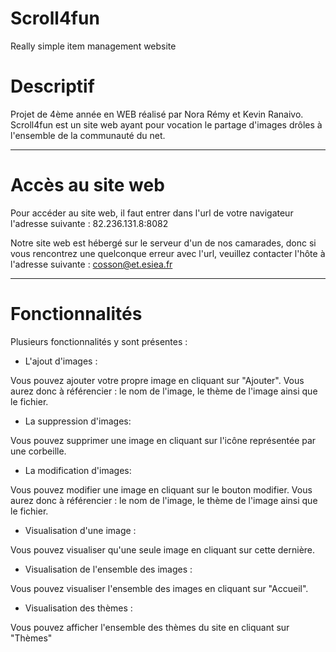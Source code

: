 # Scroll4fun
Really simple item management website


# Descriptif

Projet de 4ème année en WEB réalisé par Nora Rémy et Kevin Ranaivo. Scroll4fun est un site web ayant pour vocation le partage d'images drôles à l'ensemble de la communauté du net.


-----------------------------------------------------------------------------------------------------------------------------
# Accès au site web

Pour accéder au site web, il faut entrer dans l'url de votre navigateur l'adresse suivante : 82.236.131.8:8082

Notre site web est hébergé sur le serveur d'un de nos camarades, donc si vous rencontrez une quelconque erreur avec l'url, veuillez contacter l'hôte à l'adresse suivante : cosson@et.esiea.fr

-----------------------------------------------------------------------------------------------------------------------------


# Fonctionnalités

 Plusieurs fonctionnalités y sont présentes :

- L'ajout d'images : 

Vous pouvez ajouter votre propre image en cliquant sur "Ajouter". Vous aurez donc à référencier : le nom de l'image, le thème de l'image ainsi que le fichier.

- La suppression d'images:

Vous pouvez supprimer une image en cliquant sur l'icône représentée par une corbeille.

- La modification d'images:

Vous pouvez modifier une image en cliquant sur le bouton modifier. Vous aurez donc à référencier : le nom de l'image, le thème de l'image ainsi que le fichier.

- Visualisation d'une image :

Vous pouvez visualiser qu'une seule image en cliquant sur cette dernière.

- Visualisation de l'ensemble des images :

Vous pouvez visualiser l'ensemble des images en cliquant sur "Accueil".

- Visualisation des thèmes :

Vous pouvez afficher l'ensemble des thèmes du site en cliquant sur "Thèmes"

